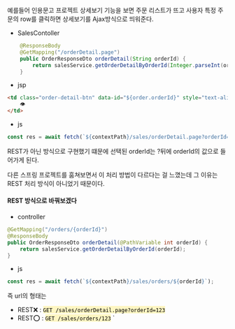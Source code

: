 예를들어 인용문고 프로젝트 상세보기 기능을 보면
주문 리스트가 뜨고 사용자 특정 주문의 row를 클릭하면 상세보기를 Ajax방식으로 띄워준다.

- SalesContoller
```java
    @ResponseBody
    @GetMapping("/orderDetail.page")
    public OrderResponseDto orderDetail(String orderId) {
        return salesService.getOrderDetailByOrderId(Integer.parseInt(orderId));
    }
```

- jsp
```html
<td class="order-detail-btn" data-id="${order.orderId}" style="text-align: center; cursor: pointer;">
    👁
</td>
```

- js
```javascript
const res = await fetch(`${contextPath}/sales/orderDetail.page?orderId=${orderId}`);
```

REST가 아닌 방식으로 구현했기 떄문에 선택된 orderId는 ?뒤에 orderId의 값으로 들어가게 된다.

다른 스프링 프로젝트를 훔쳐보면서 이 처리 방법이 다르다는 걸 느꼈는데 그 이유는 REST 처리 방식이 아니었기 때문이다.

#### REST 방식으로 바꿔보겠다

- controller
```java
@GetMapping("/orders/{orderId}")
@ResponseBody
public OrderResponseDto orderDetail(@PathVariable int orderId) {
    return salesService.getOrderDetailByOrderId(orderId);
}
```

- js
```js
const res = await fetch(`${contextPath}/sales/orders/${orderId}`);
```



즉 url의 형태는 
- REST❌ : <mark style="background: #FFF3A3A6;">`GET /sales/orderDetail.page?orderId=123`</mark>
- REST⭕️ : <mark style="background: #FFF3A3A6;">`GET /sales/orders/123`</mark>
`
